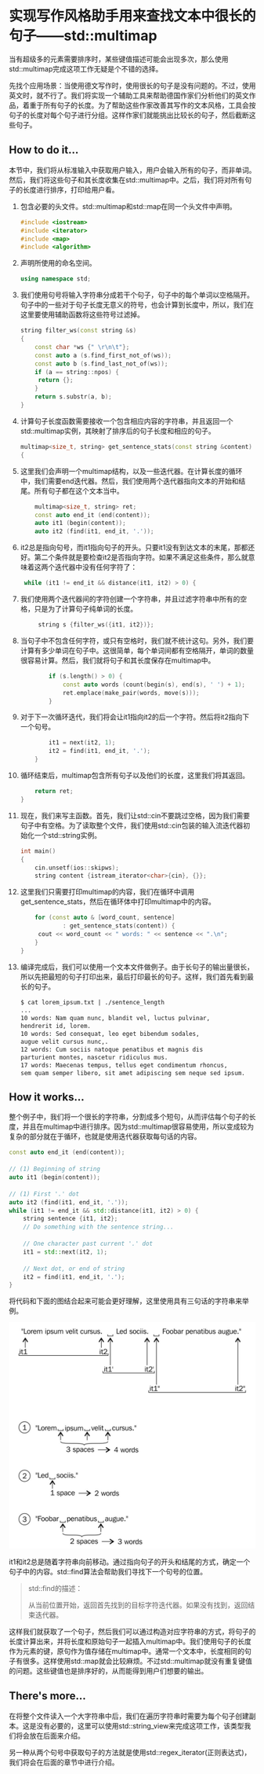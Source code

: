 # 实现写作风格助手用来查找文本中很长的句子——std::multimap

当有超级多的元素需要排序时，某些键值描述可能会出现多次，那么使用std::multimap完成这项工作无疑是个不错的选择。

先找个应用场景：当使用德文写作时，使用很长的句子是没有问题的。不过，使用英文时，就不行了。我们将实现一个辅助工具来帮助德国作家们分析他们的英文作品，着重于所有句子的长度。为了帮助这些作家改善其写作的文本风格，工具会按句子的长度对每个句子进行分组。这样作家们就能挑出比较长的句子，然后截断这些句子。

## How to do it...

本节中，我们将从标准输入中获取用户输入，用户会输入所有的句子，而非单词。然后，我们将这些句子和其长度收集在std::multimap中。之后，我们将对所有句子的长度进行排序，打印给用户看。

1. 包含必要的头文件。std::multimap和std::map在同一个头文件中声明。

   ```c++
   #include <iostream>
   #include <iterator>
   #include <map>
   #include <algorithm>
   ```

2. 声明所使用的命名空间。

   ```c++
   using namespace std;
   ```

3. 我们使用句号将输入字符串分成若干个句子，句子中的每个单词以空格隔开。句子中的一些对于句子长度无意义的符号，也会计算到长度中，所以，我们在这里要使用辅助函数将这些符号过滤掉。

   ```c++
   string filter_ws(const string &s)
   {
       const char *ws {" \r\n\t"};
       const auto a (s.find_first_not_of(ws));
       const auto b (s.find_last_not_of(ws));
       if (a == string::npos) {
       	return {};
       }
       return s.substr(a, b);
   }
   ```

4. 计算句子长度函数需要接收一个包含相应内容的字符串，并且返回一个std::multimap实例，其映射了排序后的句子长度和相应的句子。

   ```c++
   multimap<size_t, string> get_sentence_stats(const string &content)
   {
   ```

5. 这里我们会声明一个multimap结构，以及一些迭代器。在计算长度的循环中，我们需要end迭代器。然后，我们使用两个迭代器指向文本的开始和结尾。所有句子都在这个文本当中。

   ```c++
       multimap<size_t, string> ret;
       const auto end_it (end(content));
       auto it1 (begin(content));
       auto it2 (find(it1, end_it, '.'));
   ```

6. it2总是指向句号，而it1指向句子的开头。只要it1没有到达文本的末尾，那都还好。第二个条件就是要检查it2是否指向字符。如果不满足这些条件，那么就意味着这两个迭代器中没有任何字符了：

   ```c++
   	while (it1 != end_it && distance(it1, it2) > 0) {	
   ```

7. 我们使用两个迭代器间的字符创建一个字符串，并且过滤字符串中所有的空格，只是为了计算句子纯单词的长度。

   ```c++
   		string s {filter_ws({it1, it2})};
   ```

8. 当句子中不包含任何字符，或只有空格时，我们就不统计这句。另外，我们要计算有多少单词在句子中。这很简单，每个单词间都有空格隔开，单词的数量很容易计算。然后，我们就将句子和其长度保存在multimap中。

   ```c++
           if (s.length() > 0) {
               const auto words (count(begin(s), end(s), ' ') + 1);
               ret.emplace(make_pair(words, move(s)));
           }
   ```

9. 对于下一次循环迭代，我们将会让it1指向it2的后一个字符。然后将it2指向下一个句号。

   ```c++
           it1 = next(it2, 1);
           it2 = find(it1, end_it, '.');
       } 
   ```

10. 循环结束后，multimap包含所有句子以及他们的长度，这里我们将其返回。

    ```c++
    	return ret;
    }
    ```

11. 现在，我们来写主函数。首先，我们让std::cin不要跳过空格，因为我们需要句子中有空格。为了读取整个文件，我们使用std::cin包装的输入流迭代器初始化一个std::string实例。

    ```c++
    int main()
    {
        cin.unsetf(ios::skipws);
        string content {istream_iterator<char>{cin}, {}};
    ```

12. 这里我们只需要打印multimap的内容，我们在循环中调用get_sentence_stats，然后在循环体中打印multimap中的内容。

    ```c++
        for (const auto & [word_count, sentence]
        		: get_sentence_stats(content)) {
       	 cout << word_count << " words: " << sentence << ".\n";
        }
    }
    ```

13. 编译完成后，我们可以使用一个文本文件做例子。由于长句子的输出量很长，所以先把最短的句子打印出来，最后打印最长的句子。这样，我们首先看到最长的句子。

    ```
    $ cat lorem_ipsum.txt | ./sentence_length
    ...
    10 words: Nam quam nunc, blandit vel, luctus pulvinar,
    hendrerit id, lorem.
    10 words: Sed consequat, leo eget bibendum sodales,
    augue velit cursus nunc,.
    12 words: Cum sociis natoque penatibus et magnis dis
    parturient montes, nascetur ridiculus mus.
    17 words: Maecenas tempus, tellus eget condimentum rhoncus,
    sem quam semper libero, sit amet adipiscing sem neque sed ipsum.
    ```

## How it works...

整个例子中，我们将一个很长的字符串，分割成多个短句，从而评估每个句子的长度，并且在multimap中进行排序。因为std::multimap很容易使用，所以变成较为复杂的部分就在于循环，也就是使用迭代器获取每句话的内容。

```c++
const auto end_it (end(content));

// (1) Beginning of string
auto it1 (begin(content)); 

// (1) First '.' dot
auto it2 (find(it1, end_it, '.')); 
while (it1 != end_it && std::distance(it1, it2) > 0) {
    string sentence {it1, it2};
    // Do something with the sentence string...
    
    // One character past current '.' dot
    it1 = std::next(it2, 1); 
    
    // Next dot, or end of string
    it2 = find(it1, end_it, '.'); 
}
```

将代码和下面的图结合起来可能会更好理解，这里使用具有三句话的字符串来举例。

![](../../images/chapter2/2-12-1.png)

it1和it2总是随着字符串向前移动。通过指向句子的开头和结尾的方式，确定一个句子中的内容。std::find算法会帮助我们寻找下一个句号的位置。

> std::find的描述：
>
> 从当前位置开始，返回首先找到的目标字符迭代器。如果没有找到，返回结束迭代器。

这样我们就获取了一个句子，然后我们可以通过构造对应字符串的方式，将句子的长度计算出来，并将长度和原始句子一起插入multimap中。我们使用句子的长度作为元素的键，原句作为值存储在multimap中。通常一个文本中，长度相同的句子有很多。这样使用std::map就会比较麻烦。不过std::multimap就没有重复键值的问题。这些键值也是排序好的，从而能得到用户们想要的输出。

## There's more...

在将整个文件读入一个大字符串中后，我们在遍历字符串时需要为每个句子创建副本。这是没有必要的，这里可以使用std::string_view来完成这项工作，该类型我们将会放在后面来介绍。

另一种从两个句号中获取句子的方法就是使用std::regex_iterator(正则表达式)，我们将会在后面的章节中进行介绍。

